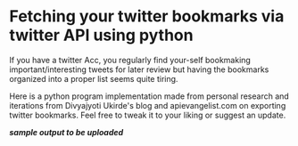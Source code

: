 # Fetching your twitter bookmarks via twitter API using python
  If you have a twitter Acc, you regularly find your-self bookmaking important/interesting tweets for later review but having the bookmarks organized into   a proper list seems quite tiring.
  
  Here is a python program implementation made from personal research and iterations from Divyajyoti Ukirde's blog and apievangelist.com on exporting         twitter bookmarks.
  Feel free to tweak it to your liking or suggest an update.
  
  ***sample output to be uploaded***
